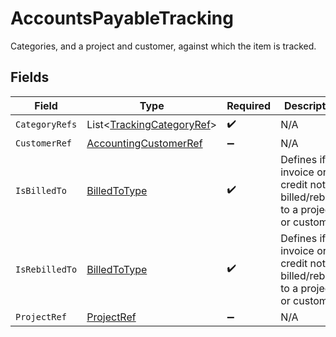 # AccountsPayableTracking

Categories, and a project and customer, against which the item is tracked.


## Fields

| Field                                                                              | Type                                                                               | Required                                                                           | Description                                                                        |
| ---------------------------------------------------------------------------------- | ---------------------------------------------------------------------------------- | ---------------------------------------------------------------------------------- | ---------------------------------------------------------------------------------- |
| `CategoryRefs`                                                                     | List<[TrackingCategoryRef](../../Models/Shared/TrackingCategoryRef.md)>            | :heavy_check_mark:                                                                 | N/A                                                                                |
| `CustomerRef`                                                                      | [AccountingCustomerRef](../../Models/Shared/AccountingCustomerRef.md)              | :heavy_minus_sign:                                                                 | N/A                                                                                |
| `IsBilledTo`                                                                       | [BilledToType](../../Models/Shared/BilledToType.md)                                | :heavy_check_mark:                                                                 | Defines if the invoice or credit note is billed/rebilled to a project or customer. |
| `IsRebilledTo`                                                                     | [BilledToType](../../Models/Shared/BilledToType.md)                                | :heavy_check_mark:                                                                 | Defines if the invoice or credit note is billed/rebilled to a project or customer. |
| `ProjectRef`                                                                       | [ProjectRef](../../Models/Shared/ProjectRef.md)                                    | :heavy_minus_sign:                                                                 | N/A                                                                                |